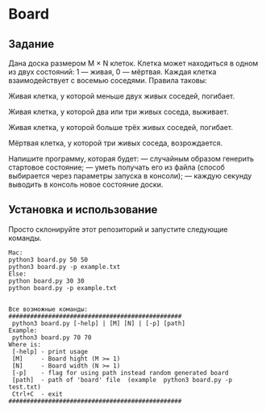# Board

## Задание

Дана доска размером M × N клеток. Клетка может находиться в одном из двух состояний: 1 — живая, 0 — мёртвая. Каждая клетка взаимодействует с восемью соседями. Правила таковы:

Живая клетка, у которой меньше двух живых соседей, погибает.

Живая клетка, у которой два или три живых соседа, выживает.

Живая клетка, у которой больше трёх живых соседей, погибает.

Мёртвая клетка, у которой три живых соседа, возрождается.

Напишите программу, которая будет:
— случайным образом генерить стартовое состояние;
— уметь получать его из файла (способ выбирается через параметры запуска в консоли);
— каждую секунду выводить в консоль новое состояние доски.

## Установка и использование

Просто склонируйте этот репозиторий и запустите следующие команды.

```
Mac:
python3 board.py 50 50
python3 board.py -p example.txt
Else:
python board.py 30 30
python board.py -p example.txt


Все возможные команды:
################################################
 python3 board.py [-help] | [M] [N] | [-p] [path]
Example:
 python3 board.py 70 70
Where is:
 [-help] - print usage
 [M]     - Board hight (M >= 1)
 [N]     - Board width (N >= 1)
 [-p]    - flag for using path instead random generated board
 [path]  - path of 'board' file  (example  python3 board.py -p test.txt)
 Ctrl+C  - exit
################################################

```
